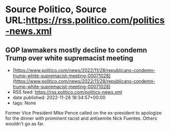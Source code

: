 # Source Politico, Source URL:https://rss.politico.com/politics-news.xml

## GOP lawmakers mostly decline to condemn Trump over white supremacist meeting
 - [https://www.politico.com/news/2022/11/28/republicans-condemn-trump-white-supremacist-meeting-00071028](https://www.politico.com/news/2022/11/28/republicans-condemn-trump-white-supremacist-meeting-00071028)
 - RSS feed: https://rss.politico.com/politics-news.xml
 - date published: 2022-11-28 18:34:57+00:00
 - tags: None

Former Vice President Mike Pence called on the ex-president to apologize for the dinner with prominent racist and antisemite Nick Fuentes. Others wouldn't go as far.
